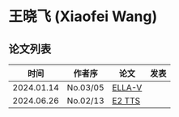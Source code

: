 # 王晓飞 (Xiaofei Wang)

## 论文列表

| 时间 | 作者序 | 论文 | 发表 |
|:-:|:-:|---|---|
| 2024.01.14 | No.03/05 | [ELLA-V](../Models/Speech_LLM/2024.01.14_ELLA-V.md) |
| 2024.06.26 | No.02/13 | [E2 TTS](../Models/Flow/2024.06.26_E2_TTS.md) |